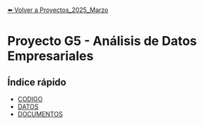 [⬅️ Volver a Proyectos_2025_Marzo](/Proyectos_2025_Marzo)

# Proyecto G5 - Análisis de Datos Empresariales

## Índice rápido
- [CODIGO](/Proyectos_2025_Marzo/G5/CODIGO)
- [DATOS](/Proyectos_2025_Marzo/G5/DATOS)
- [DOCUMENTOS](/Proyectos_2025_Marzo/G5/DOCUMENTOS) 